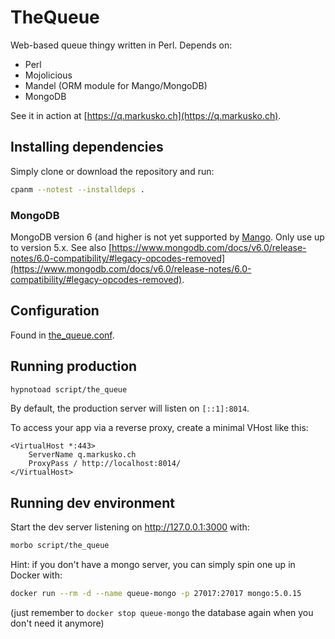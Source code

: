 # TheQueue

Web-based queue thingy written in Perl. Depends on:
* Perl
* Mojolicious
* Mandel (ORM module for Mango/MongoDB)
* MongoDB

See it in action at [https://q.markusko.ch](https://q.markusko.ch).

## Installing dependencies

Simply clone or download the repository and run:

```bash
cpanm --notest --installdeps .
```

### MongoDB

MongoDB version 6 (and higher is not yet supported by [Mango](https://metacpan.org/pod/Mango). Only use up to version
5.x. See also [https://www.mongodb.com/docs/v6.0/release-notes/6.0-compatibility/#legacy-opcodes-removed](https://www.mongodb.com/docs/v6.0/release-notes/6.0-compatibility/#legacy-opcodes-removed).

## Configuration

Found in [the_queue.conf](the_queue.conf).

## Running production

```bash
hypnotoad script/the_queue
```

By default, the production server will listen on `[::1]:8014`.

To access your app via a reverse proxy, create a minimal VHost like this:

```
<VirtualHost *:443>
    ServerName q.markusko.ch
    ProxyPass / http://localhost:8014/
</VirtualHost>
```

## Running dev environment

Start the dev server listening on http://127.0.0.1:3000 with:

```bash
morbo script/the_queue
```

Hint: if you don't have a mongo server, you can simply spin one up in Docker with:

```bash
docker run --rm -d --name queue-mongo -p 27017:27017 mongo:5.0.15
```

(just remember to `docker stop queue-mongo` the database again when you don't need it anymore)
